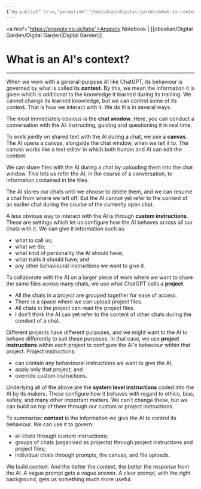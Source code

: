 ```yaml
---
{"dg-publish":true,"permalink":"/obsidian/digital-garden/what-is-context/","created":"2025-08-03T08:49:16.639+01:00","updated":"2025-08-16T09:53:49.300+01:00"}
---
```


<a href="https://anapoly.co.uk/labs">Anapoly Notebook</a> | [[obsidian/Digital Garden/Digital Garden\|Digital Garden]] 

# What is an AI's context?

---

When we work with a general-purpose AI like ChatGPT, its behaviour is governed by what is called its **context**. By this, we mean the information it is given which is additional to the knowledge it learned during its training. We cannot change its learned knowledge, but we can control some of its context.  That is how we interact with it.  We do this in several ways. 
 
 The most immediately obvious is the **chat window**. Here, you can conduct a conversation with the AI: instructing, guiding and questioning it in real time. 

To work jointly on shared text with the AI during a chat, we use a **canvas**. The AI opens a canvas, alongside the chat window, when we tell it to. The canvas works like a text editor in which both human and AI can edit the content.

We can share files with the AI during a chat by uploading them into the chat window. This lets us refer the AI, in the course of a conversation, to information contained in the files. 

The AI stores our chats until we choose to delete them, and we can resume a chat from where we left off. But the AI cannot yet refer to the content of an earlier chat during the course of the currently open chat. 

A less obvious way to interact with the AI is through **custom instructions**. These are settings which let us configure how the AI behaves across all our chats with it. We can give it information such as:
- what to call us;
- what we do;
- what kind of personality the AI should have;
- what traits it should have; and
- any other behavioural instructions we want to give it. 

To collaborate with the AI on a larger piece of work where we want to share the same files across many chats, we use what ChatGPT calls a **project**. 
- All the chats in a project are grouped together for ease of access.
- There is a space where we can upload project files.
- All chats in the project can read the project files.
- I don't think the AI can yet refer to the content of other chats during the conduct of a chat. 

Different projects have different purposes, and we might want to the AI to behave differently to suit these purposes. In that case, we use **project instructions** within each project to configure the AI's behaviour within that project. Project instructions:
- can contain any behavioural instructions we want to give the AI;
- apply only that project; and
- override custom instructions.

Underlying all of the above are the **system level instructions** coded into the AI by its makers. These configure how it behaves with regard to ethics, bias, safety, and many other important matters. We can't change these, but we can build on top of them through our custom or project instructions.

To summarise: **context** is the information we give the AI to control its behaviour. We can use it to govern:
- all chats through custom instructions;
- groups of chats (organised as projects) through project instructions and project files;
- individual chats through prompts, the canvas, and file uploads. 

 We build context. And the better the context, the better the response from the AI. A vague prompt gets a vague answer. A clear prompt, with the right background, gets us something much more useful. 